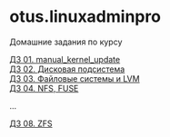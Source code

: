 # otus.linuxadminpro

Домашние задания по курсу

[ДЗ 01. manual_kernel_update](https://github.com/BerdnikovAE/otus.linuxadminpro/tree/main/01) <br>
[ДЗ 02. Дисковая подсистема](https://github.com/BerdnikovAE/otus.linuxadminpro/tree/main/02) <br>
[ДЗ 03. Файловые системы и LVM](https://github.com/BerdnikovAE/otus.linuxadminpro/tree/main/03) <br>
[ДЗ 04. NFS, FUSE](https://github.com/BerdnikovAE/otus.linuxadminpro/tree/main/04) <br>

...

[ДЗ 08. ZFS](https://github.com/BerdnikovAE/otus.linuxadminpro/tree/main/08) <br>






